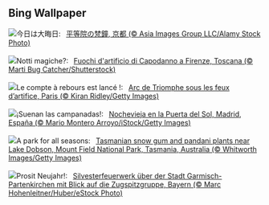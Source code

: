 ## Bing Wallpaper
![](https://www.bing.com/th?id=OHR.Omisoka2024_JA-JP6408751475_UHD.jpg&w=1000)今日は大晦日:&nbsp;&ensp;[平等院の梵鐘, 京都 (© Asia Images Group LLC/Alamy Stock Photo)](https://www.bing.com/th?id=OHR.Omisoka2024_JA-JP6408751475_UHD.jpg)
<br><br/>
![](https://www.bing.com/th?id=OHR.CapodannoFirenze_IT-IT8277886621_UHD.jpg&w=1000)Notti magiche?:&nbsp;&ensp;[Fuochi d'artificio di Capodanno a Firenze, Toscana (© Marti Bug Catcher/Shutterstock)](https://www.bing.com/th?id=OHR.CapodannoFirenze_IT-IT8277886621_UHD.jpg)
<br><br/>
![](https://www.bing.com/th?id=OHR.ParisNewYearEve_FR-FR3084713180_UHD.jpg&w=1000)Le compte à rebours est lancé !:&nbsp;&ensp;[Arc de Triomphe sous les feux d’artifice, Paris (© Kiran Ridley/Getty Images)](https://www.bing.com/th?id=OHR.ParisNewYearEve_FR-FR3084713180_UHD.jpg)
<br><br/>
![](https://www.bing.com/th?id=OHR.NewYearSpain24_ES-ES3801149904_UHD.jpg&w=1000)¡Suenan las campanadas!:&nbsp;&ensp;[Nochevieja en la Puerta del Sol, Madrid, España (© Mario Montero Arroyo/iStock/Getty Images)](https://www.bing.com/th?id=OHR.NewYearSpain24_ES-ES3801149904_UHD.jpg)
<br><br/>
![](https://www.bing.com/th?id=OHR.MountFieldNP_EN-GB1514220907_UHD.jpg&w=1000)A park for all seasons:&nbsp;&ensp;[Tasmanian snow gum and pandani plants near Lake Dobson, Mount Field National Park, Tasmania, Australia (© Whitworth Images/Getty Images)](https://www.bing.com/th?id=OHR.MountFieldNP_EN-GB1514220907_UHD.jpg)
<br><br/>
![](https://www.bing.com/th?id=OHR.BavariaNewYearsEveFireworks_DE-DE4504129944_UHD.jpg&w=1000)Prosit Neujahr!:&nbsp;&ensp;[Silvesterfeuerwerk über der Stadt Garmisch-Partenkirchen mit Blick auf die Zugspitzgruppe, Bayern (© Marc Hohenleitner/Huber/eStock Photo)](https://www.bing.com/th?id=OHR.BavariaNewYearsEveFireworks_DE-DE4504129944_UHD.jpg)
<br><br/>
